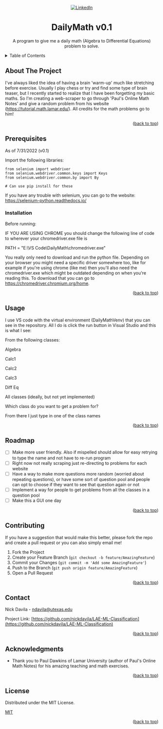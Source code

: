 <div id="top"></div>

<div align="center">

[![LinkedIn][linkedin-shield]][linkedin-url]

# DailyMath v0.1
 A program to give me a daily math (Algebra to Differential Equations) problem to solve. 
  


</div>


<!-- TABLE OF CONTENTS -->
<details>
  <summary>Table of Contents</summary>
  <ol>
    <li>
      <a href="#about-the-project">About Of The Project</a>
    </li>
    <li><a href="#prerequisites">Prerequisites</a></li>
    <li><a href="#installation">Installation</a></li>
    <li><a href="#usage">Usage</a></li>
    <li><a href="#roadmap">Roadmap</a></li>
    <li><a href="#contributing">Contributing</a></li>
    <li><a href="#license">License</a></li>
    <li><a href="#contact">Contact</a></li>
    <li><a href="#acknowledgments">Acknowledgments</a></li>
  </ol>
</details>



<!-- ABOUT THE PROJECT -->
## About The Project

I've always liked the idea of having a brain 'warm-up' much like stretching before exercise. Usually I play chess or try and find some type of brain teaser, but I recently started to realize that I have been forgetting my basic maths. So I'm creating a web-scraper to go through 'Paul's Online Math Notes' and give a random problem from his website (https://tutorial.math.lamar.edu/). All credits for the math problems go to him!




<p align="right">(<a href="#top">back to top</a>)</p>

## Prerequisites

As of 7/31/2022 (v0.1)

Import the following libraries:

```
from selenium import webdriver
from selenium.webdriver.common.keys import Keys
from selenium.webdriver.common.by import By

# Can use pip install for these
```
If you have any trouble with selenium, you can go to the website: https://selenium-python.readthedocs.io/

### Installation

Before running:

IF YOU ARE USING CHROME you should change the following line of code to wherever your chromedriver.exe file is

PATH = "E:\VS Code\DailyMath\chromedriver.exe"

You really only need to download and run the python file. Depending on your browser you might need a specific driver somewhere too, like for example if you're using chrome (like me) then you'll also need the chromedriver.exe which might be outdated depending on when you're reading this. To download that you can go to https://chromedriver.chromium.org/home.

<p align="right">(<a href="#top">back to top</a>)</p>



<!-- USAGE EXAMPLES -->
## Usage

I use VS code with the virtual environment (DailyMathVenv) that you can see in the repository. All I do is click the run button in Visual Studio and this is what I see:

From the following classes: 

Algebra

Calc1

Calc2

Calc3

Diff Eq

All classes (ideally, but not yet implemented)

Which class do you want to get a problem for?

From there I just type in one of the class names

<p align="right">(<a href="#top">back to top</a>)</p>



<!-- ROADMAP -->
## Roadmap

- [ ] Make more user friendly. Also if mispelled should allow for easy retrying to type the name and not have to re-run program
- [ ] Right now not really scraping just re-directing to problems for each website
- [ ] Have a way to make more questions more random (worried about repeating questions), or have some sort of question pool and people can opt to choose if they want to see that question again or not
- [ ] Implement a way for people to get problems from all the classes in a question pool
- [ ] Make this a GUI one day

<p align="right">(<a href="#top">back to top</a>)</p>



<!-- CONTRIBUTING -->
## Contributing

If you have a suggestion that would make this better, please fork the repo and create a pull request or you can also simply email me!

1. Fork the Project
2. Create your Feature Branch (`git checkout -b feature/AmazingFeature`)
3. Commit your Changes (`git commit -m 'Add some AmazingFeature'`)
4. Push to the Branch (`git push origin feature/AmazingFeature`)
5. Open a Pull Request

<p align="right">(<a href="#top">back to top</a>)</p>



<!-- CONTACT -->
## Contact

Nick Davila - ndavila@utexas.edu

Project Link: [https://github.com/nickdavila/LAE-ML-Classification](https://github.com/nickdavila/LAE-ML-Classification)

<p align="right">(<a href="#top">back to top</a>)</p>



<!-- ACKNOWLEDGMENTS -->
## Acknowledgments

* Thank you to Paul Dawkins of Lamar University (author of Paul's Online Math Notes) for his amazing teaching and math exercises.

<p align="right">(<a href="#top">back to top</a>)</p>

<!-- LICENSE -->
## License

Distributed under the MIT License.

[MIT](https://choosealicense.com/licenses/mit/)

<p align="right">(<a href="#top">back to top</a>)</p>

[linkedin-shield]: https://img.shields.io/badge/-LinkedIn-black.svg?style=for-the-badge&logo=linkedin&colorB=555
[linkedin-url]: https://www.linkedin.com/in/nickmdavila/
[product-screenshot]: images/cns_urf_2022_poster-1.jpg
